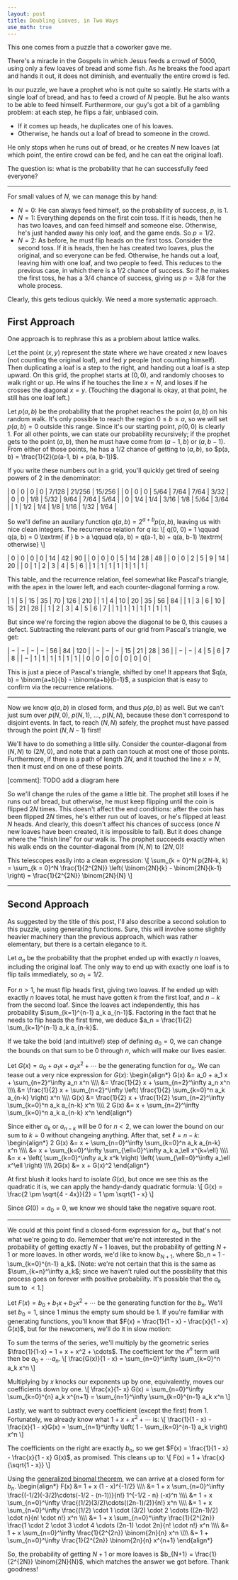 ```yaml
---
layout: post
title: Doubling Loaves, in Two Ways
use_math: true
---
```


This one comes from a puzzle that a coworker gave me.

There's a miracle in the Gospels in which Jesus feeds a crowd of 5000, using only a few loaves of bread and some fish. As he breaks the food apart and hands it out, it does not diminish, and eventually the entire crowd is fed.

In our puzzle, we have a prophet who is not quite so saintly. He starts with a single loaf of bread, and has to feed a crowd of $N$ people. But he also wants to be able to feed himself. Furthermore, our guy's got a bit of a gambling problem: at each step, he flips a fair, unbiased coin.
 - If it comes up heads, he duplicates one of his loaves.
 - Otherwise, he hands out a loaf of bread to someone in the crowd.

He only stops when he runs out of bread, or he creates $N$ new loaves (at which point, the entire crowd can be fed, and he can eat the original loaf).

The question is: what is the probability that he can successfully feed everyone?


---

For small values of $N$, we can manage this by hand:
 - $N = 0$: He can always feed himself, so the probability of success, $p$, is $1$. 
 - $N = 1$: Everything depends on the first coin toss. If it is heads, then he has two loaves, and can feed himself and someone else. Otherwise, he's just handed away his only loaf, and the game ends. So $p = 1/2$.
 - $N = 2$: As before, he must flip heads on the first toss. Consider the second toss. If it is heads, then he has created two loaves, plus the original, and so everyone can be fed. Otherwise, he hands out a loaf, leaving him with one loaf, and two people to feed. This reduces to the previous case, in which there is a $1/2$ chance of success. So if he makes the first toss, he has a $3/4$ chance of success, giving us $p = 3/8$ for the whole process.

Clearly, this gets tedious quickly. We need a more systematic approach.

## First Approach

One approach is to rephrase this as a problem about lattice walks.

Let the point $(x, y)$ represent the state where we have created $x$ new loaves (not counting the original loaf), and fed $y$ people (not counting himself). Then duplicating a loaf is a step to the right, and handing out a loaf is a step upward. On this grid, the prophet starts at $(0, 0)$, and randomly chooses to walk right or up. He wins if he touches the line $x = N$, and loses if he crosses the diagonal $x = y$. (Touching the diagonal is okay, at that point, he still has one loaf left.)

Let $p(a, b)$ be the probability that the prophet reaches the point $(a, b)$ on his random walk. It's only possible to reach the region $0 \le b \le a$, so we will set $p(a, b) = 0$ outside this range. Since it's our starting point, $p(0, 0)$ is clearly $1$. For all other points, we can state our probability recursively; if the prophet gets to the point $(a, b)$, then he must have come from $(a-1, b)$ or $(a, b-1)$. From either of those points, he has a $1/2$ chance of getting to $(a, b)$, so $p(a, b) = \frac{1}{2}(p(a-1, b) + p(a, b-1))$.

If you write these numbers out in a grid, you'll quickly get tired of seeing powers of $2$ in the denominator:

| $0$ |   $0$ |   $0$ |    $0$ | $7/128$ | $21/256$ | $15/256$ |
| $0$ |   $0$ |   $0$ | $5/64$ |  $7/64$ |   $7/64$ |   $3/32$ |
| $0$ |   $0$ | $1/8$ | $5/32$ |  $9/64$ |   $7/64$ |   $5/64$ |
| $0$ | $1/4$ | $1/4$ | $3/16$ |   $1/8$ |   $5/64$ |   $3/64$ |
| $1$ | $1/2$ | $1/4$ |  $1/8$ |  $1/16$ |   $1/32$ |   $1/64$ |

So we'll define an auxilary function $q(a, b) = 2^{a+b} p(a, b)$, leaving us with nice clean integers. The recurrence relation for $q$ is:
\\[ q(0, 0) = 1 \qquad q(a, b) = 0 \textrm{ if } b > a \qquad q(a, b) = q(a-1, b) + q(a, b-1) \textrm{ otherwise} \\]

| $0$ | $0$ | $0$ | $0$ | $14$ | $42$ | $90$ |
| $0$ | $0$ | $0$ | $5$ | $14$ | $28$ | $48$ |
| $0$ | $0$ | $2$ | $5$ |  $9$ | $14$ | $20$ |
| $0$ | $1$ | $2$ | $3$ |  $4$ |  $5$ |  $6$ |
| $1$ | $1$ | $1$ | $1$ |  $1$ |  $1$ |  $1$ |

This table, and the recurrence relation, feel somewhat like Pascal's triangle, with the apex in the lower left, and each counter-diagonal forming a row.

| $1$ | $5$ | $15$ | $35$ | $70$ | $126$ | $210$ |
| $1$ | $4$ | $10$ | $20$ | $35$ |  $56$ |  $84$ |
| $1$ | $3$ |  $6$ | $10$ | $15$ |  $21$ |  $28$ |
| $1$ | $2$ |  $3$ |  $4$ |  $5$ |   $6$ |   $7$ |
| $1$ | $1$ |  $1$ |  $1$ |  $1$ |   $1$ |   $1$ |

But since we're forcing the region above the diagonal to be $0$, this causes a defect. Subtracting the relevant parts of our grid from Pascal's triangle, we get:

| $-$ | $-$ | $-$ |  $-$ | $56$ | $84$ | $120$ |
| $-$ | $-$ | $-$ | $15$ | $21$ | $28$ |  $36$ |
| $-$ | $-$ | $4$ |  $5$ |  $6$ |  $7$ |   $8$ |
| $-$ | $1$ | $1$ |  $1$ |  $1$ |  $1$ |   $1$ |
| $0$ | $0$ | $0$ |  $0$ |  $0$ |  $0$ |   $0$ |

This is just a piece of Pascal's triangle, shifted by one! It appears that $q(a, b) = \binom{a+b}{b} - \binom{a+b}{b-1}$, a suspicion that is easy to confirm via the recurrence relations.

---

Now we know $q(a, b)$ in closed form, and thus $p(a, b)$ as well. But we can't just sum over $p(N, 0)$, $p(N, 1)$, ..., $p(N, N)$, because these don't correspond to disjoint events. In fact, to reach $(N, N)$ safely, the prophet must have passed through the point $(N, N-1)$ first!

We'll have to do something a little silly. Consider the counter-diagonal from $(N, N)$ to $(2N, 0)$, and note that a path can touch at most one of those points. Furthermore, if there is a path of length $2N$, and it touched the line $x = N$, then it must end on one of these points.

[comment]: TODO add a diagram here

So we'll change the rules of the game a little bit. The prophet still loses if he runs out of bread, but otherwise, he must keep flipping until the coin is flipped $2N$ times. This doesn't affect the end conditions: after the coin has been flipped $2N$ times, he's either run out of loaves, or he's flipped at least $N$ heads. And clearly, this doesn't affect his chances of success (once $N$ new loaves have been created, it is impossible to fail). But it does change where the "finish line" for our walk is. The prophet succeeds exactly when his walk ends on the counter-diagonal from $(N, N)$ to $(2N, 0)$!

This telescopes easily into a clean expression:
\\[ \sum_{k = 0}^N p(2N-k, k) = \sum_{k = 0}^N \frac{1}{2^{2N}} \left( \binom{2N}{k} - \binom{2N}{k-1} \right) = \frac{1}{2^{2N}} \binom{2N}{N} \\]

---

## Second Approach

As suggested by the title of this post, I'll also describe a second solution to this puzzle, using generating functions. Sure, this will involve some slightly heavier machinery than the previous approach, which was rather elementary, but there is a certain elegance to it.

Let $a_n$ be the probability that the prophet ended up with exactly $n$ loaves, including the original loaf. The only way to end up with exactly one loaf is to flip tails immediately, so $a_1 = 1/2$.

For $n > 1$, he must flip heads first, giving two loaves. If he ended up with exactly $n$ loaves total, he must have gotten $k$ from the first loaf, and $n-k$ from the second loaf. Since the loaves act independently, this has probability $\sum_{k=1}^{n-1} a_k a_{n-1}$. Factoring in the fact that he needs to flip heads the first time, we deduce $a_n = \frac{1}{2} \sum_{k=1}^{n-1} a_k a_{n-k}$.

If we take the bold (and intuitive!) step of defining $a_0 = 0$, we can change the bounds on that sum to be $0$ through $n$, which will make our lives easier.

Let $G(x) = a_0 + a_1 x + a_2 x^2 + \cdots$ be the generating function for $a_n$. We can tease out a very nice expression for $G(x)$:
\begin{align\*}
G(x) &= a_0 + a_1 x + \sum_{n=2}^\infty a_n x^n \\\\\\\\
&= \frac{1}{2} x + \sum_{n=2}^\infty a_n x^n \\\\\\\\
&= \frac{1}{2} x + \sum_{n=2}^\infty \left( \frac{1}{2} \sum_{k=0}^n a_k a_{n-k} \right) x^n \\\\\\\\
G(x) &= \frac{1}{2} x + \frac{1}{2} \sum_{n=2}^\infty \sum_{k=0}^n a_k a_{n-k} x^n \\\\\\\\
2 G(x) &= x + \sum_{n=2}^\infty \sum_{k=0}^n a_k a_{n-k} x^n
\end{align\*}

Since either $a_k$ or $a_{n-k}$ will be $0$ for $n < 2$, we can lower the bound on our sum to $k = 0$ without changeing anything. After that, set $\ell = n - k$:
\begin{align\*}
2 G(x) &= x + \sum_{n=0}^\infty \sum_{k=0}^n a_k a_{n-k} x^n \\\\\\\\
&= x + \sum_{k=0}^\infty \sum_{\ell=0}^\infty a_k a_\ell x^{k+\ell} \\\\\\\\
&= x + \left( \sum_{k=0}^\infty a_k x^k \right) \left( \sum_{\ell=0}^\infty a_\ell x^\ell \right) \\\\\\\\
2G(x) &= x + G(x)^2
\end{align\*}

At first blush it looks hard to isolate $G(x)$, but once we see this as the quadratic it is, we can apply the handy-dandy quadratic formula:
\\[ G(x) = \frac{2 \pm \sqrt{4 - 4x}}{2} = 1 \pm \sqrt{1 - x} \\]

Since $G(0) = a_0 = 0$, we know we should take the negative square root.

---

We could at this point find a closed-form expression for $a_n$, but that's not what we're going to do. Remember that we're not interested in the probability of getting exactly $N+1$ loaves, but the probability of getting $N+1$ or more loaves. In other words, we'd like to know $b_{N+1}$, where $b_n = 1 - \sum_{k=0}^{n-1} a_k$. [Note: we're not certain that this is the same as $\sum_{k=n}^\infty a_k$; since we haven't ruled out the possibility that this process goes on forever with positive probability. It's possible that the $a_k$ sum to $<1$.]

Let $F(x) = b_0 + b_1 x + b_2 x^2 + \cdots$ be the generating function for the $b_n$. We'll set $b_0 = 1$, since $1$ minus the empty sum should be $1$. If you're familiar with generating functions, you'll know that $F(x) = \frac{1}{1 - x} - \frac{x}{1 - x} G(x)$, but for the newcomers, we'll do it in slow motion:

To sum the terms of the series, we'll multiply by the geometric series $\frac{1}{1-x} = 1 + x + x^2 + \cdots$. The coefficient for the $x^n$ term will then be $a_0 + \cdots a_n$.
\\[ \frac{G(x)}{1 - x} = \sum_{n=0}^\infty \sum_{k=0}^n a_k x^n \\]

Multiplying by $x$ knocks our exponents up by one, equivalently, moves our coefficients down by one.
\\[ \frac{x}{1- x} G(x) = \sum_{n=0}^\infty \sum_{k=0}^{n} a_k x^{n+1} = \sum_{n=1}^\infty \sum_{k=0}^{n-1} a_k x^n \\]

Lastly, we want to subtract every coefficient (except the first) from $1$. Fortunately, we already know what $1 + x + x^2 + \cdots$ is:
\\[ \frac{1}{1 - x} - \frac{x}{1 - x}G(x) = \sum_{n=1}^\infty \left( 1 - \sum_{k=0}^{n-1} a_k \right) x^n \\]

The coefficients on the right are exactly $b_n$, so we get $F(x) = \frac{1}{1 - x} - \frac{x}{1 - x} G(x)$, as promised. This cleans up to:
\\[ F(x) = 1 + \frac{x}{\sqrt{1 - x}} \\]

Using the [generalized binomal theorem](https://en.wikipedia.org/wiki/Binomial_theorem#Newton's_generalized_binomial_theorem), we can arrive at a closed form for $b_n$.
\begin{align\*}
F(x) &= 1 + x (1 - x)^{-1/2} \\\\\\\\
&= 1 + x \sum_{n=0}^\infty \frac{(-1/2)(-3/2)\cdots(-1/2 - (n-1))}{n!} 1^{-1/2 - n} (-x)^n \\\\\\\\
&= 1 + x \sum_{n=0}^\infty \frac{(1/2)(3/2)\cdots((2n-1)/2)}{n!} x^n \\\\\\\\
&= 1 + x \sum_{n=0}^\infty \frac{(1/2) \cdot 1 \cdot (3/2) \cdot 2 \cdots ((2n-1)/2) \cdot n}{n! \cdot n!} x^n \\\\\\\\
&= 1 + x \sum_{n=0}^\infty \frac{1}{2^{2n}} \frac{1 \cdot 2 \cdot 3 \cdot 4 \cdots (2n-1) \cdot 2n}{n! \cdot n!} x^n \\\\\\\\
&= 1 + x \sum_{n=0}^\infty \frac{1}{2^{2n}} \binom{2n}{n} x^n \\\\\\\\
&= 1 + \sum_{n=0}^\infty \frac{1}{2^{2n}} \binom{2n}{n} x^{n+1}
\end{align\*}

So, the probability of getting $N+1$ or more loaves is $b_{N+1} = \frac{1}{2^{2N}} \binom{2N}{N}$, which matches the answer we got before. Thank goodness!

